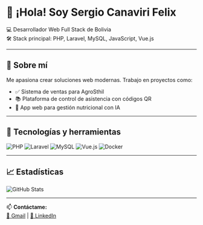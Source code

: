 # 👋 ¡Hola! Soy Sergio Canaviri Felix

💻 Desarrollador Web Full Stack de Bolivia  
🛠️ Stack principal: PHP, Laravel, MySQL, JavaScript, Vue.js

---

## 🚀 Sobre mí

Me apasiona crear soluciones web modernas. Trabajo en proyectos como:
- ✅ Sistema de ventas para AgroSthil
- 📚 Plataforma de control de asistencia con códigos QR
- 🏥 App web para gestión nutricional con IA

---

## 🧰 Tecnologías y herramientas

![PHP](https://img.shields.io/badge/-PHP-777BB4?logo=php&logoColor=white&style=flat-square)
![Laravel](https://img.shields.io/badge/-Laravel-F55247?logo=laravel&logoColor=white&style=flat-square)
![MySQL](https://img.shields.io/badge/-MySQL-4479A1?logo=mysql&logoColor=white&style=flat-square)
![Vue.js](https://img.shields.io/badge/-Vue.js-4FC08D?logo=vue.js&logoColor=white&style=flat-square)
![Docker](https://img.shields.io/badge/-Docker-2496ED?logo=docker&logoColor=white&style=flat-square)

---

## 📈 Estadísticas

![GitHub Stats](https://github-readme-stats.vercel.app/api?username=SergioCF13&show_icons=true&theme=dark)

---

📫 **Contáctame:**  
[📧 Gmail](mailto:tuemail@gmail.com) | [💼 LinkedIn](https://www.linkedin.com/in/tuusuario)  
